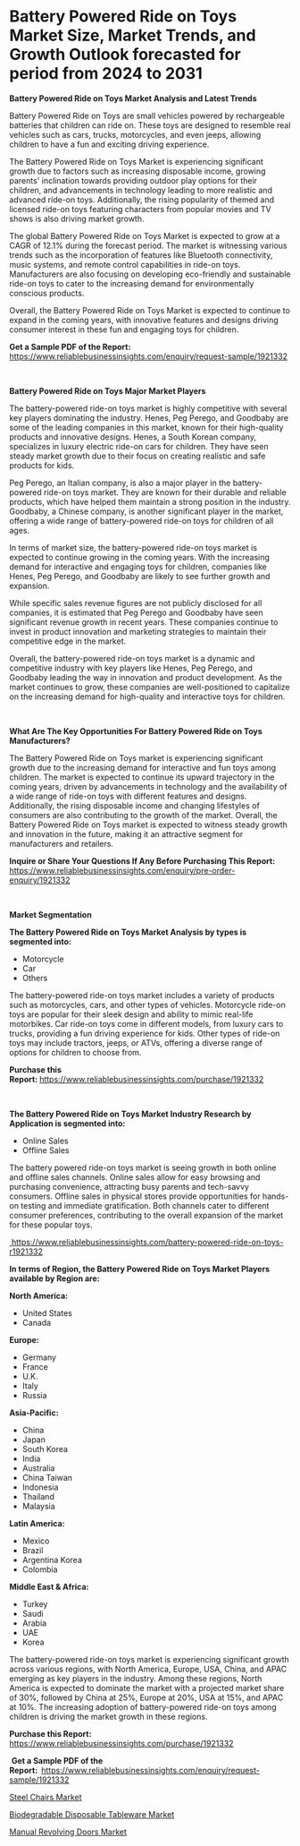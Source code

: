 <p><h1>Battery Powered Ride on Toys Market Size, Market Trends, and Growth Outlook forecasted for period from 2024 to 2031</h1></p><p><strong>Battery Powered Ride on Toys Market Analysis and Latest Trends</strong></p>
<p><p>Battery Powered Ride on Toys are small vehicles powered by rechargeable batteries that children can ride on. These toys are designed to resemble real vehicles such as cars, trucks, motorcycles, and even jeeps, allowing children to have a fun and exciting driving experience.</p><p>The Battery Powered Ride on Toys Market is experiencing significant growth due to factors such as increasing disposable income, growing parents' inclination towards providing outdoor play options for their children, and advancements in technology leading to more realistic and advanced ride-on toys. Additionally, the rising popularity of themed and licensed ride-on toys featuring characters from popular movies and TV shows is also driving market growth.</p><p>The global Battery Powered Ride on Toys Market is expected to grow at a CAGR of 12.1% during the forecast period. The market is witnessing various trends such as the incorporation of features like Bluetooth connectivity, music systems, and remote control capabilities in ride-on toys. Manufacturers are also focusing on developing eco-friendly and sustainable ride-on toys to cater to the increasing demand for environmentally conscious products.</p><p>Overall, the Battery Powered Ride on Toys Market is expected to continue to expand in the coming years, with innovative features and designs driving consumer interest in these fun and engaging toys for children.</p></p>
<p><strong>Get a Sample PDF of the Report:&nbsp;</strong> <a href="https://www.reliablebusinessinsights.com/enquiry/request-sample/1921332">https://www.reliablebusinessinsights.com/enquiry/request-sample/1921332</a></p>
<p>&nbsp;</p>
<p><strong>Battery Powered Ride on Toys Major Market Players</strong></p>
<p><p>The battery-powered ride-on toys market is highly competitive with several key players dominating the industry. Henes, Peg Perego, and Goodbaby are some of the leading companies in this market, known for their high-quality products and innovative designs. Henes, a South Korean company, specializes in luxury electric ride-on cars for children. They have seen steady market growth due to their focus on creating realistic and safe products for kids.</p><p>Peg Perego, an Italian company, is also a major player in the battery-powered ride-on toys market. They are known for their durable and reliable products, which have helped them maintain a strong position in the industry. Goodbaby, a Chinese company, is another significant player in the market, offering a wide range of battery-powered ride-on toys for children of all ages.</p><p>In terms of market size, the battery-powered ride-on toys market is expected to continue growing in the coming years. With the increasing demand for interactive and engaging toys for children, companies like Henes, Peg Perego, and Goodbaby are likely to see further growth and expansion.</p><p>While specific sales revenue figures are not publicly disclosed for all companies, it is estimated that Peg Perego and Goodbaby have seen significant revenue growth in recent years. These companies continue to invest in product innovation and marketing strategies to maintain their competitive edge in the market.</p><p>Overall, the battery-powered ride-on toys market is a dynamic and competitive industry with key players like Henes, Peg Perego, and Goodbaby leading the way in innovation and product development. As the market continues to grow, these companies are well-positioned to capitalize on the increasing demand for high-quality and interactive toys for children.</p></p>
<p>&nbsp;</p>
<p><strong>What Are The Key Opportunities For Battery Powered Ride on Toys Manufacturers?</strong></p>
<p><p>The Battery Powered Ride on Toys market is experiencing significant growth due to the increasing demand for interactive and fun toys among children. The market is expected to continue its upward trajectory in the coming years, driven by advancements in technology and the availability of a wide range of ride-on toys with different features and designs. Additionally, the rising disposable income and changing lifestyles of consumers are also contributing to the growth of the market. Overall, the Battery Powered Ride on Toys market is expected to witness steady growth and innovation in the future, making it an attractive segment for manufacturers and retailers.</p></p>
<p><strong>Inquire or Share Your Questions If Any Before Purchasing This Report:</strong> <a href="https://www.reliablebusinessinsights.com/enquiry/pre-order-enquiry/1921332">https://www.reliablebusinessinsights.com/enquiry/pre-order-enquiry/1921332</a></p>
<p>&nbsp;</p>
<p><strong>Market Segmentation</strong></p>
<p><strong>The Battery Powered Ride on Toys Market Analysis by types is segmented into:</strong></p>
<p><ul><li>Motorcycle</li><li>Car</li><li>Others</li></ul></p>
<p><p>The battery-powered ride-on toys market includes a variety of products such as motorcycles, cars, and other types of vehicles. Motorcycle ride-on toys are popular for their sleek design and ability to mimic real-life motorbikes. Car ride-on toys come in different models, from luxury cars to trucks, providing a fun driving experience for kids. Other types of ride-on toys may include tractors, jeeps, or ATVs, offering a diverse range of options for children to choose from.</p></p>
<p><strong>Purchase this Report:&nbsp;</strong><a href="https://www.reliablebusinessinsights.com/purchase/1921332">https://www.reliablebusinessinsights.com/purchase/1921332</a></p>
<p>&nbsp;</p>
<p><strong>The Battery Powered Ride on Toys Market Industry Research by Application is segmented into:</strong></p>
<p><ul><li>Online Sales</li><li>Offline Sales</li></ul></p>
<p><p>The battery powered ride-on toys market is seeing growth in both online and offline sales channels. Online sales allow for easy browsing and purchasing convenience, attracting busy parents and tech-savvy consumers. Offline sales in physical stores provide opportunities for hands-on testing and immediate gratification. Both channels cater to different consumer preferences, contributing to the overall expansion of the market for these popular toys.</p></p>
<p><a href="https://www.reliablebusinessinsights.com/battery-powered-ride-on-toys-r1921332">&nbsp;https://www.reliablebusinessinsights.com/battery-powered-ride-on-toys-r1921332</a></p>
<p><strong>In terms of Region, the Battery Powered Ride on Toys Market Players available by Region are:</strong></p>
<p>
    <p> <strong> North America: </strong>
        <ul>
            <li>United States</li>
            <li>Canada</li>
        </ul>
        </p> 
    <p> <strong> Europe: </strong>
        <ul>
            <li>Germany</li>
            <li>France</li>
            <li>U.K.</li>
            <li>Italy</li>
            <li>Russia</li>
        </ul>
        </p> 
    <p> <strong> Asia-Pacific: </strong>
        <ul>
            <li>China</li>
            <li>Japan</li>
            <li>South Korea</li>
            <li>India</li>
            <li>Australia</li>
            <li>China Taiwan</li>
            <li>Indonesia</li>
            <li>Thailand</li>
            <li>Malaysia</li>
        </ul>
        </p> 
    <p> <strong> Latin America: </strong>
        <ul>
            <li>Mexico</li>
            <li>Brazil</li>
            <li>Argentina Korea</li>
            <li>Colombia</li>
        </ul>
        </p> 
    <p> <strong> Middle East & Africa: </strong>
        <ul>
            <li>Turkey</li>
            <li>Saudi</li>
            <li>Arabia</li>
            <li>UAE</li>
            <li>Korea</li>
        </ul>
    </p>
    </p>
<p><p>The battery-powered ride-on toys market is experiencing significant growth across various regions, with North America, Europe, USA, China, and APAC emerging as key players in the industry. Among these regions, North America is expected to dominate the market with a projected market share of 30%, followed by China at 25%, Europe at 20%, USA at 15%, and APAC at 10%. The increasing adoption of battery-powered ride-on toys among children is driving the market growth in these regions.</p></p>
<p><strong>Purchase this Report: </strong><a href="https://www.reliablebusinessinsights.com/purchase/1921332">https://www.reliablebusinessinsights.com/purchase/1921332</a></p>
<p>&nbsp;<strong>Get a Sample PDF of the Report:&nbsp;&nbsp;</strong><a href="https://www.reliablebusinessinsights.com/enquiry/request-sample/1921332">https://www.reliablebusinessinsights.com/enquiry/request-sample/1921332</a></p>
<p><strong></strong></p>
<p><p><a href="https://github.com/moyahfrancoestellec51j635wcx/Market-Research-Report-List-3/blob/main/steel-chairs-market.md">Steel Chairs Market</a></p><p><a href="https://www.linkedin.com/pulse/biodegradable-disposable-tableware-market-trends-analysis-forecasted-hcgue">Biodegradable Disposable Tableware Market</a></p><p><a href="https://www.linkedin.com/pulse/decoding-manual-revolving-doors-market-metrics-share-trends-pbide">Manual Revolving Doors Market</a></p></p>